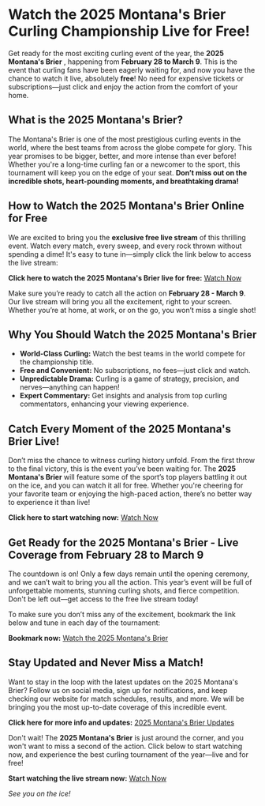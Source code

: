 # Watch the 2025 Montana's Brier Curling Championship Live for Free!

Get ready for the most exciting curling event of the year, the **2025 Montana's Brier** , happening from **February 28 to March 9**. This is the event that curling fans have been eagerly waiting for, and now you have the chance to watch it live, absolutely **free**! No need for expensive tickets or subscriptions—just click and enjoy the action from the comfort of your home.

## What is the 2025 Montana's Brier?

The Montana's Brier is one of the most prestigious curling events in the world, where the best teams from across the globe compete for glory. This year promises to be bigger, better, and more intense than ever before! Whether you're a long-time curling fan or a newcomer to the sport, this tournament will keep you on the edge of your seat. **Don’t miss out on the incredible shots, heart-pounding moments, and breathtaking drama!**

## How to Watch the 2025 Montana's Brier Online for Free

We are excited to bring you the **exclusive free live stream** of this thrilling event. Watch every match, every sweep, and every rock thrown without spending a dime! It's easy to tune in—simply click the link below to access the live stream:

**Click here to watch the 2025 Montana's Brier live for free:** [Watch Now](https://tinyurl.com/livestreamfreeo?st=2025montanasbrier&si=gh)

Make sure you’re ready to catch all the action on **February 28 - March 9**. Our live stream will bring you all the excitement, right to your screen. Whether you’re at home, at work, or on the go, you won’t miss a single shot!

## Why You Should Watch the 2025 Montana's Brier

- **World-Class Curling:** Watch the best teams in the world compete for the championship title.
- **Free and Convenient:** No subscriptions, no fees—just click and watch.
- **Unpredictable Drama:** Curling is a game of strategy, precision, and nerves—anything can happen!
- **Expert Commentary:** Get insights and analysis from top curling commentators, enhancing your viewing experience.

## Catch Every Moment of the 2025 Montana's Brier Live!

Don’t miss the chance to witness curling history unfold. From the first throw to the final victory, this is the event you’ve been waiting for. The **2025 Montana's Brier** will feature some of the sport’s top players battling it out on the ice, and you can watch it all for free. Whether you're cheering for your favorite team or enjoying the high-paced action, there’s no better way to experience it than live!

**Click here to start watching now:** [Watch Now](https://tinyurl.com/livestreamfreeo?st=2025montanasbrier&si=gh)

## Get Ready for the 2025 Montana's Brier - Live Coverage from February 28 to March 9

The countdown is on! Only a few days remain until the opening ceremony, and we can’t wait to bring you all the action. This year’s event will be full of unforgettable moments, stunning curling shots, and fierce competition. Don't be left out—get access to the free live stream today!

To make sure you don’t miss any of the excitement, bookmark the link below and tune in each day of the tournament:

**Bookmark now:** [Watch the 2025 Montana's Brier](https://tinyurl.com/livestreamfreeo?st=2025montanasbrier&si=gh)

## Stay Updated and Never Miss a Match!

Want to stay in the loop with the latest updates on the 2025 Montana's Brier? Follow us on social media, sign up for notifications, and keep checking our website for match schedules, results, and more. We will be bringing you the most up-to-date coverage of this incredible event.

**Click here for more info and updates:** [2025 Montana's Brier Updates](https://tinyurl.com/livestreamfreeo?st=2025montanasbrier&si=gh)

Don't wait! The **2025 Montana's Brier** is just around the corner, and you won't want to miss a second of the action. Click below to start watching now, and experience the best curling tournament of the year—live and for free!

**Start watching the live stream now:** [Watch Now](https://tinyurl.com/livestreamfreeo?st=2025montanasbrier&si=gh)

_See you on the ice!_
